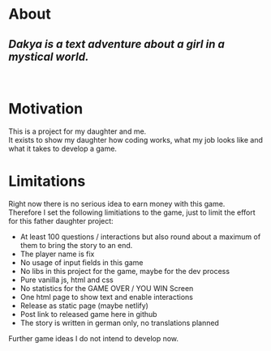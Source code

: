 # About
## ___Dakya is a text adventure about a girl in a mystical world.___

<br>

# Motivation
This is a project for my daughter and me. <br>
It exists to show my daughter how coding works, what my job looks like and what it takes to develop a game.

# Limitations
Right now there is no serious idea to earn money with this game. <br>
Therefore I set the following limitiations to the game, just to limit the effort for this father daughter project:


- At least 100 questions / interactions but also round about a maximum of them to bring the story to an end.
- The player name is fix
- No usage of input fields in this game
- No libs in this project for the game, maybe for the dev process
- Pure vanilla js, html and css
- No statistics for the GAME OVER / YOU WIN Screen
- One html page to show text and enable interactions
- Release as static page (maybe netlify)
- Post link to released game here in github
- The story is written in german only, no translations planned

Further game ideas I do not intend to develop now.